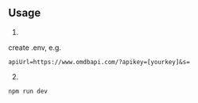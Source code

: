 ## Usage
1. 
create .env, e.g.
```
apiUrl=https://www.omdbapi.com/?apikey=[yourkey]&s=
```
2.  
```
npm run dev
```
